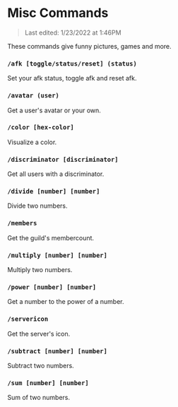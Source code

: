 # Misc Commands

> Last edited: 1/23/2022 at 1:46PM

These commands give funny pictures, games and more.

### `/afk [toggle/status/reset] (status)`
Set your afk status, toggle afk and reset afk.


### `/avatar (user)`
Get a user's avatar or your own.

### `/color [hex-color]`
Visualize a color.

### `/discriminator [discriminator]` 
Get all users with a discriminator.

### `/divide [number] [number]` 
Divide two numbers.

### `/members` 
Get the guild's membercount.

### `/multiply [number] [number]`
Multiply two numbers.

### `/power [number] [number]`
Get a number to the power of a number.

### `/servericon `
Get the server's icon.

### `/subtract [number] [number]`
Subtract two numbers.

### `/sum [number] [number]`
Sum of two numbers.